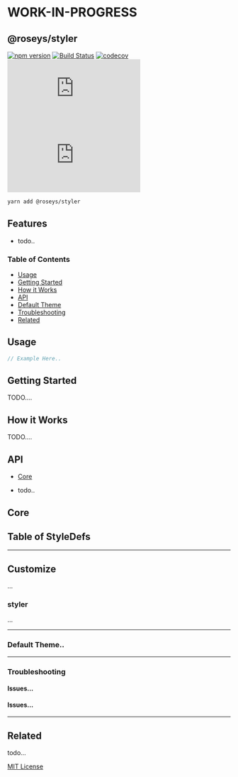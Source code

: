 # WORK-IN-PROGRESS

## @roseys/styler

[![npm version](https://badge.fury.io/js/%40roseys%2Fstyler.svg)](https://badge.fury.io/js/%40roseys%2Fstyler)
[![Build Status](https://travis-ci.org/JoshRosenstein/styler.svg?branch=master)](https://travis-ci.org/JoshRosenstein/styler)
[![codecov](https://codecov.io/gh/JoshRosenstein/styler/branch/master/graph/badge.svg)](https://codecov.io/gh/JoshRosenstein/styler)
![core gzip size](http://img.badgesize.io/https://unpkg.com/@roseys/styler@0.0.16/dist/styler.umd.js?compression=gzip&label=core%20gzip%20size)
![core size](http://img.badgesize.io/https://unpkg.com/@roseys/styler@0.0.16/dist/styler.umd.js?label=core%20size)


```sh
yarn add @roseys/styler
```

## Features

- todo..

### Table of Contents

- [Usage](#usage)
- [Getting Started](#getting-started)
- [How it Works](#how-it-works)
- [API](#api)
- [Default Theme](#default-theme)
- [Troubleshooting](#troubleshooting)
- [Related](#related)

## Usage

```jsx
// Example Here..
```

## Getting Started

TODO....

## How it Works

TODO....

## API

- [Core](#core)

- todo..

## Core

## Table of StyleDefs

---

## Customize

...

### styler

...

---

### Default Theme..

---

### Troubleshooting

#### Issues...

#### Issues...

---

## Related

todo...

[MIT License](LICENSE.md)
